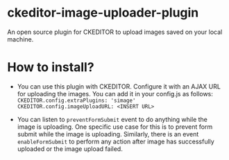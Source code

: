 # ckeditor-image-uploader-plugin
An open source plugin for CKEDITOR to upload images saved on your local machine.

# How to install?
- You can use this plugin with CKEDITOR. Configure it with an AJAX URL for uploading the images. You can add it in your config.js as follows:
`CKEDITOR.config.extraPlugins: 'simage'`  
`CKEDITOR.config.imageUploadURL: <INSERT URL>`

- You can listen to `preventFormSubmit` event to do anything while the image is uploading. One specific use case for this is to prevent form submit while the image is uploading. Similarly, there is an event `enableFormSubmit` to perform any action after image has successfully uploaded or the image upload failed.


